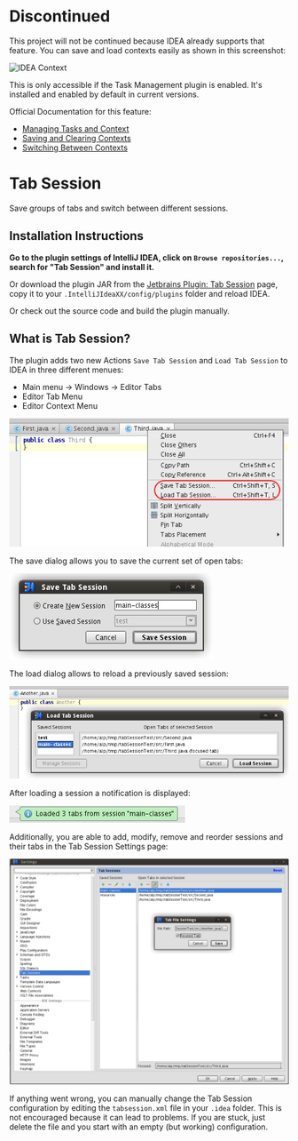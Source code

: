 Discontinued
============

This project will not be continued because IDEA already supports that feature. You can save and load contexts easily as shown in this screenshot:

![IDEA Context](http://ibin.co/1yLedwskhh2f "Save and load contexts in IDEA")

This is only accessible if the Task Management plugin is enabled. It's installed and enabled by default in current versions.

Official Documentation for this feature:
* [Managing Tasks and Context](https://www.jetbrains.com/idea/help/managing-tasks-and-context.html)
* [Saving and Clearing Contexts](https://www.jetbrains.com/idea/help/saving-and-clearing-contexts.html)
* [Switching Between Contexts](https://www.jetbrains.com/idea/help/switching-between-contexts.html)

Tab Session
===========

Save groups of tabs and switch between different sessions.

Installation Instructions
-------------------------

**Go to the plugin settings of IntelliJ IDEA, click on `Browse repositories...`, search for "Tab Session" and install it.**

Or download the plugin JAR from the [Jetbrains Plugin: Tab Session](http://plugins.jetbrains.com/plugin?pr=&pluginId=7209) page, copy it to your `.IntelliJIdeaXX/config/plugins` folder and reload IDEA.

Or check out the source code and build the plugin manually.

What is Tab Session?
--------------------

The plugin adds two new Actions `Save Tab Session` and `Load Tab Session` to IDEA in three different menues:
* Main menu -> Windows -> Editor Tabs
* Editor Tab Menu
* Editor Context Menu

![Editor Tabs Menu](/resources/img/editor-tabs-menu.png "Editor Tabs Menu")

The save dialog allows you to save the current set of open tabs:

![Save Session Dialog](/resources/img/save-session-dialog.png "Save Session Dialog")

The load dialog allows to reload a previously saved session:

![Load Session Dialog](/resources/img/load-session-dialog.png "Load Session Dialog")

After loading a session a notification is displayed:

![Loaded Session Notification](/resources/img/loaded-notification.png "Loaded Session Notification")

Additionally, you are able to add, modify, remove and reorder sessions and their tabs in the Tab Session Settings page:

![Settings Page](/resources/img/settings-page.png "Settings Page")

If anything went wrong, you can manually change the Tab Session configuration by editing the `tabsession.xml` file in your `.idea` folder. This is not encouraged because it can lead to problems. If you are stuck, just delete the file and you start with an empty (but working) configuration.
